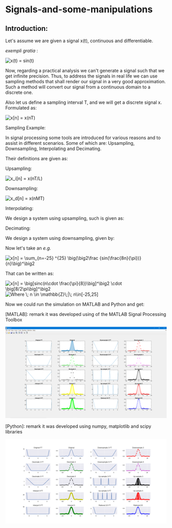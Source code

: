 # Signals-and-some-manipulations

## Introduction: 

Let's assume we are given a signal x(t), continuous and differentiable.

<em>exempli gratia</em> :

<img src="https://i.upmath.me/svg/x(t)%20%3D%20sin(t)" alt="x(t) = sin(t)" />

Now, regarding a practical analysis we can't generate a signal such that we get infinite precision. Thus, to address the signals in real life we can use sampling methods that shall render our signal in a very good approximation. Such a method will convert our signal from a continuous domain to a discrete one.

Also let us define a sampling interval T, and we will get a discrete signal x. Formulated as:

<img src="https://i.upmath.me/svg/x%5Bn%5D%20%3D%20x(nT)" alt="x[n] = x(nT)" />

Sampling Example:

In signal processing some tools are introduced for various reasons and to assist in different scenarios. Some of which are: Upsampling, Downsampling, Interpolating and Decimating.

Their definitions are given as:

Upsampling: 

<img src="https://i.upmath.me/svg/x_i%5Bn%5D%20%3D%20x(nT%2FL)" alt="x_i[n] = x(nT/L)" />

Downsampling:

<img src="https://i.upmath.me/svg/x_d%5Bn%5D%20%3D%20x(nMT)" alt="x_d[n] = x(nMT)" />

Interpolating: 

We design a system using upsampling, such is given as:

Decimating:

We design a system using downsampling, given by:

Now let's take an <em>e.g.</em>

<img src="https://i.upmath.me/svg/x%5Bn%5D%20%3D%20%5Csum_%7Bn%3D-25%7D%20%5E%7B25%7D%20%5Cbig(%5Cbig2%5Cfrac%20%7Bsin(%5Cfrac%7B8n%7D%7B%5Cpi%7D)%7D%7Bn%7D%5Cbig)%5E%5Cbig2" alt="x[n] = \sum_{n=-25} ^{25} \big(\big2\frac {sin(\frac{8n}{\pi})}{n}\big)^\big2" />

That can be written as:

<img src="https://i.upmath.me/svg/x%5Bn%5D%20%3D%20%5Cbig%5Bsinc(n%5Ccdot%20%5Cfrac%7B%5Cpi%7D%7B8%7D)%5Cbig%5D%5E%5Cbig2%20%5Ccdot%20%5Cbig%5B8%2F2%5Cpi%5Cbig%5D%5E%5Cbig2" alt="x[n] = \big[sinc(n\cdot \frac{\pi}{8})\big]^\big2 \cdot \big[8/2\pi\big]^\big2" />

<img src="https://i.upmath.me/svg/Where%20%5C%3B%20n%20%5Cin%20%5Cmathbb%7BZ%7D%5C%3B%7C%5C%3B%20n%5Cin%5B-25%2C25%5D" alt="Where \; n \in \mathbb{Z}\;|\; n\in[-25,25]" />

 Now we could run the simulation on MATLAB and Python and get:

[MATLAB]: remark it was developed using of the MATLAB Signal Processing Toolbox

![](MATLAB/Graphs/matlab_full.PNG)

[Python]: remark it was developed using numpy, matplotlib and scipy libraries

![](python/Graphs/python_full.png)
